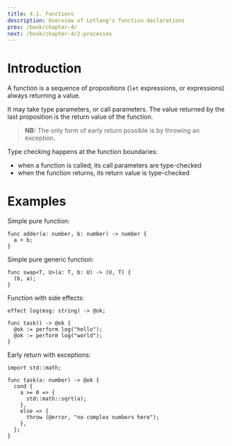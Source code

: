 ```yaml
---
title: 4.1. Functions
description: Overview of Letlang's function declarations
prev: /book/chapter-4/
next: /book/chapter-4/2-processes
---
```


# Introduction

A function is a sequence of propositions (`let` expressions, or expressions)
always returning a value.

It may take type parameters, or call parameters. The value returned by the last
proposition is the return value of the function.

> **NB:** The only form of early return possible is by throwing an exception.

Type checking happens at the function boundaries:

 - when a function is called, its call parameters are type-checked
 - when the function returns, its return value is type-checked

# Examples

Simple pure function:

```letlang
func adder(a: number, b: number) -> number {
  a + b;
}
```

Simple pure generic function:

```letlang
func swap<T, U>(a: T, b: U) -> (U, T) {
  (b, a);
}
```

Function with side effects:

```letlang
effect log(msg: string) -> @ok;

func task() -> @ok {
  @ok := perform log("hello");
  @ok := perform log("world");
}
```

Early return with exceptions:

```letlang
import std::math;

func task(a: number) -> @ok {
  cond {
    a >= 0 => {
      std::math::sqrt(a);
    },
    else => {
      throw (@error, "no complex numbers here");
    },
  };
}
```
